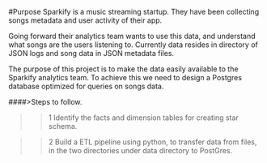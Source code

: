 #Purpose
Sparkify is a music streaming startup. They have been collecting songs metadata and user activity of their app.

Going forward their analytics team wants to use this data, and understand what songs are the users listening to. Currently data resides in directory of JSON logs and song data in JSON metadata files.

The purpose of this project is to make the data easily available to the Sparkify analytics team. To achieve this we need to design a Postgres database optimized for queries on songs data.

####>Steps to follow.
>>1 Identify the facts and dimension tables for creating star schema. 

>>2 Build a ETL pipeline using python, to transfer data from files, in the two directories under data directory to PostGres.


 